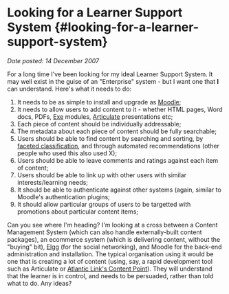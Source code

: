 # Looking for a Learner Support System {#looking-for-a-learner-support-system}

_Date posted: 14 December 2007_

For a long time I've been looking for my ideal Learner Support System. It may well exist in the guise of an "Enterprise" system - but I want one that **I** can understand. Here's what it needs to do:

1.  It needs to be as simple to install and upgrade as [Moodle](http://moodle.org/);
2.  It needs to allow users to add content to it - whether HTML pages, Word docs, PDFs, [Exe](http://www.exelearning.org/) modules, [Articulate](http://www.articulate.com/) presentations etc;
3.  Each piece of content should be individually addressable;
4.  The metadata about each piece of content should be fully searchable;
5.  Users should be able to find content by searching and sorting, by [faceted classification](http://en.wikipedia.org/wiki/Faceted_classification), and through automated recommendations (other people who used this also used X);
6.  Users should be able to leave comments and ratings against each item of content;
7.  Users should be able to link up with other users with similar interests/learning needs;
8.  It should be able to authenticate against other systems (again, similar to Moodle's authentication plugins;
9.  It should allow particular groups of users to be targetted with promotions about particular content items;

Can you see where I'm heading? I'm looking at a cross between a Content Management System (which can also handle externally-built content packages), an ecommerce system (which is delivering content, without the "buying" bit), [Elgg](http://elgg.org/) (for the social networking), and Moodle for the back-end administration and installation. The typical organisation using it would be one that is creating a lot of content (using, say, a rapid development tool such as Articulate or [Atlantic Link's Content Point](http://www.atlantic-link.co.uk/home_contentpoint.htm)). They will understand that the learner is in control, and needs to be persuaded, rather than told what to do. Any ideas?